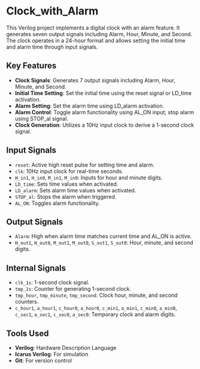 # Clock_with_Alarm

This Verilog project implements a digital clock with an alarm feature. It generates seven output signals including Alarm, Hour, Minute, and Second. The clock operates in a 24-hour format and allows setting the initial time and alarm time through input signals.

## Key Features

- **Clock Signals**: Generates 7 output signals including Alarm, Hour, Minute, and Second.
- **Initial Time Setting**: Set the initial time using the reset signal or LD_time activation.
- **Alarm Setting**: Set the alarm time using LD_alarm activation.
- **Alarm Control**: Toggle alarm functionality using AL_ON input; stop alarm using STOP_al signal.
- **Clock Generation**: Utilizes a 10Hz input clock to derive a 1-second clock signal.

## Input Signals

- `reset`: Active high reset pulse for setting time and alarm.
- `clk`: 10Hz input clock for real-time seconds.
- `H_in1`, `H_in0`, `M_in1`, `M_in0`: Inputs for hour and minute digits.
- `LD_time`: Sets time values when activated.
- `LD_alarm`: Sets alarm time values when activated.
- `STOP_al`: Stops the alarm when triggered.
- `AL_ON`: Toggles alarm functionality.

## Output Signals

- `Alarm`: High when alarm time matches current time and AL_ON is active.
- `H_out1`, `H_out0`, `M_out1`, `M_out0`, `S_out1`, `S_out0`: Hour, minute, and second digits.

## Internal Signals

- `clk_1s`: 1-second clock signal.
- `tmp_1s`: Counter for generating 1-second clock.
- `tmp_hour`, `tmp_minute`, `tmp_second`: Clock hour, minute, and second counters.
- `c_hour1`, `a_hour1`, `c_hour0`, `a_hour0`, `c_min1`, `a_min1`, `c_min0`, `a_min0`, `c_sec1`, `a_sec1`, `c_sec0`, `a_sec0`: Temporary clock and alarm digits.

## Tools Used

- **Verilog**: Hardware Description Language
- **Icarus Verilog**: For simulation
- **Git**: For version control

